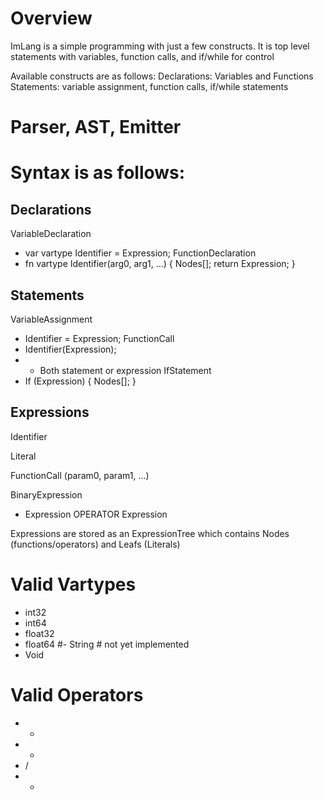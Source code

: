 # Overview

ImLang is a simple programming with just a few constructs.
It is top level statements with variables, function calls, and if/while for control 

Available constructs are as follows:
Declarations: Variables and Functions
Statements: variable assignment, function calls, if/while statements

# Parser, AST, Emitter

# Syntax is as follows:

## Declarations

VariableDeclaration
- var vartype Identifier = Expression;
FunctionDeclaration
- fn vartype Identifier(arg0, arg1, ...) { Nodes[]; return Expression; }

## Statements

VariableAssignment
- Identifier = Expression;
FunctionCall
- Identifier(Expression);
- - Both statement or expression
IfStatement
- If (Expression) { Nodes[]; }

## Expressions

Identifier

Literal

FunctionCall (param0, param1, ...)

BinaryExpression
- Expression OPERATOR Expression

Expressions are stored as an ExpressionTree which contains Nodes (functions/operators) and Leafs (Literals)


# Valid Vartypes

- int32
- int64
- float32
- float64
#- String # not yet implemented
- Void

# Valid Operators

- +
- -
- /
- *
